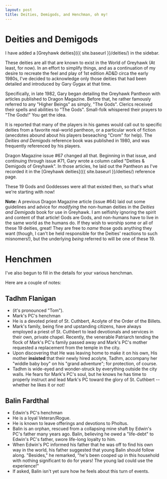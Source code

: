 ```yaml
---
layout: post
title: Deities, Demigods, and Henchman, oh my!
---
```


# Deities and Demigods
I have added a [Greyhawk deities]({{ site.baseurl }}/deities/) in the sidebar.

These deities are all that are known to exist in the World of Greyhawk (At
least, for now). In an effort to simplify things, and as a continuation of my
desire to recreate the feel and play of 1st edition AD&D circa the early 1980s,
I've decided to acknowledge only those deities that had been detailed and
introduced by Gary Gygax at that time.

<!-- more -->

Specifically, in late 1982, Gary began detailing the Greyhawk Pantheon with
articles published to Dragon Magazine. Before that, he rather famously referred
to any "Higher Beings" as simply, "The Gods". Clerics received their spells and
abilities to "The Gods". Small-folk whispered their prayers to "The Gods!" You
get the idea.

It is reported that many of the players in his games would call out to specific
deities from a favorite real-world pantheon, or a particular work of fiction
(anecdotes abound about his players beseaching "Crom" for help). The _Deities and
Demigods_ reference book was published in 1980, and was frequently referenced by
his players.

Dragon Magazine issue #67 changed all that. Beginning in that issue, and
continuing through issue #71, Gary wrote a column called "Deities & Demigods of
Greyhawk". In those articles, he laid out the Pantheon as I've recorded it in
the [Greyhawk deities]({{ site.baseurl }}/deities/) reference page.

These 19 Gods and Goddesses were all that existed then, so that's what we're
starting with now!

**Note:** A previous Dragon Magazine article (issue #64) laid out some
guidelines and advice for _modifying_ the non-human deities in the _Deities and
Demigods_ book for use in Greyhawk. I am selfishly ignoring the spirit and
content of that article! Gods are Gods, and non-humans have to live in the same
world as the humans do. If they wish to worship some or all of these 19 deities,
great! They are free to _name_ those gods anything they want (though, I can't be
held responsible for the Deities' reactions to such misnomers!), but the
underlying _being_ referred to will be one of these 19.

# Henchmen
I've also begun to fill in the details for your various henchman.

Here are a couple of notes:

## Tadhm Flanigan

- (it's pronounced "Tom").
- Mark's PC's henchman
- He is a devoted priest of St. Cuthbert, Acolyte of the Order of the Billets.
- Mark's family, being fine and upstanding citizens, have always employed a
  priest of St. Cuthbert to lead devotionals and services in their own, private
  chapel. Recently, the venerable Patriarch tending the flock of Mark's PC's
  family passed away and Mark's PC's mother requested a replacement from the
  temple in the city.
- Upon discovering that He was leaving home to make it on his own, His
  mother **insisted** that their newly hired acolyte, Tadhm, accompany her
  "widdle baby boy" on his "grand adventure"; for protection, of course.
- Tadhm is wide-eyed and wonder-struck by everything outside the city walls. He
  fears for Mark's PC's soul, but he knows he has time to properly instruct and
  lead Mark's PC toward the glory of St. Cuthbert -- whether he likes it or not!


## Balin Fardthal

- Edwin's PC's henchman
- He is a loyal Veteran/Rogue.
- He is known to leave offerings and devotions to Pholtus.
- Balin is an orphan, rescued from a collapsing mine shaft by Edwin's PC's
  father many years ago. Balin, believing he owed a "life-debt" to Edwin's PC's
  father, swore life-long loyalty to him.
- When Edwin's PC informed his father that he was off to find his own way in the
  world, his father suggested that young Balin should follow along. "Besides,"
  he remarked, "he's been cooped up in this household with nothing significant
  to do for years! The young lad could use the experience!"
- If asked, Balin isn't yet sure how he feels about this turn of events.
